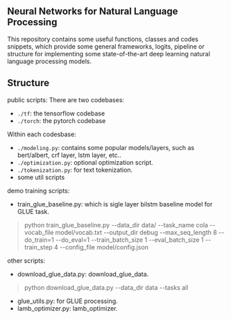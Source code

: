 ## Neural Networks for Natural Language Processing 
This repository contains some useful functions, classes and codes snippets, which provide some general frameworks, logits, pipeline or structure for implementing some state-of-the-art deep learning natural language processing models.


## Structure
public scripts:
There are two codebases:
* `./tf`: the tensorflow codebase
* `./torch`: the pytorch codebase

Within each codesbase:
* `./modeling.py`: contains some popular models/layers, such as bert/albert, crf layer, lstm layer, etc.. 
* `./optimization.py`: optional optimization script.
* `./tokenization.py`: for text tokenization.
* some util scripts

demo training scripts:
* train_glue_baseline.py: which is sigle layer bilstm baseline model for GLUE task.
> python train_glue_baseline.py --data_dir data/ --task_name cola --vocab_file model/vocab.txt --output_dir debug --max_seq_length 8 --do_train=1 --do_eval=1 --train_batch_size 1 --eval_batch_size 1 --train_step 4 --config_file model/config.json


other scripts:
* download_glue_data.py: download_glue_data.
> python download_glue_data.py --data_dir data --tasks all
* glue_utils.py: for GLUE processing.
* lamb_optimizer.py: lamb_optimizer.


